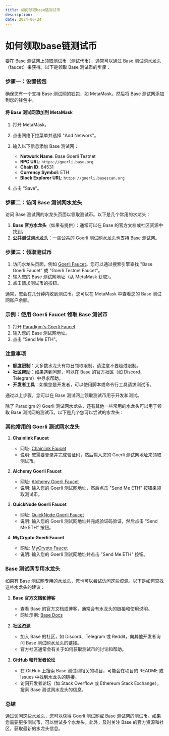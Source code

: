 ```yaml
---
title: 如何领取base链测试币
description: 
date: 2024-06-24
---
```


# 如何领取base链测试币
要在 Base 测试网上领取测试币（测试代币），通常可以通过 Base 测试网水龙头（faucet）来获得。以下是领取 Base 测试币的步骤：

### 步骤一：设置钱包

确保您有一个支持 Base 测试网的钱包，如 MetaMask。然后将 Base 测试网添加到您的钱包中。

#### 将 Base 测试网添加到 MetaMask

1. 打开 MetaMask。
2. 点击网络下拉菜单并选择 "Add Network"。
3. 输入以下信息添加 Base 测试网：

   - **Network Name**: Base Goerli Testnet
   - **RPC URL**: `https://goerli.base.org`
   - **Chain ID**: 84531
   - **Currency Symbol**: ETH
   - **Block Explorer URL**: `https://goerli.basescan.org`

4. 点击 "Save"。

### 步骤二：访问 Base 测试网水龙头

访问 Base 测试网的水龙头页面以领取测试币。以下是几个常用的水龙头：

1. **Base 官方水龙头**（如果有提供）：通常可以在 Base 的官方文档或社区资源中找到。
2. **公共测试网水龙头**：一些公共的 Goerli 测试网水龙头也支持 Base 测试网。

### 步骤三：领取测试币

1. 访问水龙头页面，例如 [Goerli Faucet](https://faucet.paradigm.xyz/)。您可以通过搜索引擎查找 "Base Goerli Faucet" 或 "Goerli Testnet Faucet"。
2. 输入您的 Base 测试网地址（从 MetaMask 获取）。
3. 点击请求测试币的按钮。

通常，您会在几分钟内收到测试币。您可以在 MetaMask 中查看您的 Base 测试网账户余额。

### 示例：使用 Goerli Faucet 领取 Base 测试币

1. 打开 [Paradigm's Goerli Faucet](https://faucet.paradigm.xyz/).
2. 输入您的 Base 测试网地址。
3. 点击 "Send Me ETH"。

### 注意事项

- **额度限制**：大多数水龙头有每日领取限制，请注意不要超过限制。
- **社区帮助**：如果遇到问题，可以在 Base 的官方社区（如 Discord、Telegram）中寻求帮助。
- **开发者工具**：如果您是开发者，可以使用脚本或命令行工具请求测试币。

通过以上步骤，您可以在 Base 测试网上领取测试币用于开发和测试。

除了 Paradigm 的 Goerli 测试网水龙头，还有其他一些常用的水龙头可以用于领取 Base 测试网的测试币。以下是几个您可以尝试的水龙头：

### 其他常用的 Goerli 测试网水龙头

1. **Chainlink Faucet**
   - 网址: [Chainlink Faucet](https://faucets.chain.link/goerli)
   - 说明: 您需要登录并完成验证码，然后输入您的 Goerli 测试网地址来领取测试币。

2. **Alchemy Goerli Faucet**
   - 网址: [Alchemy Goerli Faucet](https://goerlifaucet.com/)
   - 说明: 输入您的 Goerli 测试网地址，然后点击 "Send Me ETH" 按钮来领取测试币。

3. **QuickNode Goerli Faucet**
   - 网址: [QuickNode Goerli Faucet](https://faucet.quicknode.com/)
   - 说明: 输入您的 Goerli 测试网地址并完成验证码验证，然后点击 "Send Me ETH" 按钮。

4. **MyCrypto Goerli Faucet**
   - 网址: [MyCrypto Faucet](https://app.mycrypto.com/faucet)
   - 说明: 输入您的 Goerli 测试网地址并点击 "Send Me ETH" 按钮。

### Base 测试网专用水龙头

如果有 Base 测试网专用的水龙头，您也可以尝试访问这些资源。以下是如何查找这些水龙头的建议：

1. **Base 官方文档和博客**
   - 查看 Base 的官方文档或博客，通常会有水龙头的链接和使用说明。
   - 网址示例: [Base Docs](https://docs.base.org/)

2. **社区资源**
   - 加入 Base 的社区，如 Discord、Telegram 或 Reddit，向其他开发者询问 Base 测试网水龙头的链接。
   - 官方社区通常会有关于如何获取测试币的讨论和帮助。

3. **GitHub 和开发者论坛**
   - 在 GitHub 上搜索 Base 测试网相关的项目，可能会在项目的 README 或 Issues 中找到水龙头的链接。
   - 访问开发者论坛（如 Stack Overflow 或 Ethereum Stack Exchange），搜索 Base 测试网水龙头的信息。

### 总结

通过访问这些水龙头，您可以获得 Goerli 测试网或 Base 测试网的测试币。如果您需要更多测试币，可以尝试多个水龙头。此外，及时关注 Base 的官方资源和社区，获取最新的水龙头信息。
